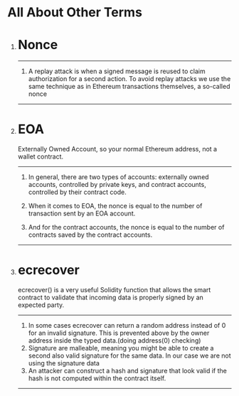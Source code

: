 # All About Other Terms



1. # Nonce

   ***

   1. A replay attack is when a signed message is reused to claim authorization for a second action. To avoid replay attacks we use the same technique as in Ethereum transactions themselves, a so-called nonce

   ***

2. # EOA

   Externally Owned Account, so your normal Ethereum address, not a wallet contract.

   ***

   1. In general, there are two types of accounts: externally owned accounts, controlled by private keys, and contract accounts, controlled by their contract code.

   2. When it comes to EOA, the nonce is equal to the number of transaction sent by an EOA account.

   3. And for the contract accounts, the nonce is equal to the number of contracts saved by the contract accounts.

   ***

3. # ecrecover

   ecrecover() is a very useful Solidity function that allows the smart contract to validate that incoming data is properly signed by an expected party.

   ***

   1. In some cases ecrecover can return a random address instead of 0 for an invalid signature. This is prevented above by the owner address inside the typed data.(doing address(0) checking)
   2. Signature are malleable, meaning you might be able to create a second also valid signature for the same data. In our case we are not using the signature data
   3. An attacker can construct a hash and signature that look valid if the hash is not computed within the contract itself.

   ***
